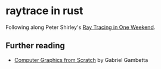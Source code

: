 # raytrace in rust

Following along Peter Shirley's [Ray Tracing in One Weekend](https://raytracing.github.io/books/RayTracingInOneWeekend.html).

## Further reading

- [Computer Graphics from Scratch](https://gabrielgambetta.com/computer-graphics-from-scratch/) by Gabriel Gambetta
